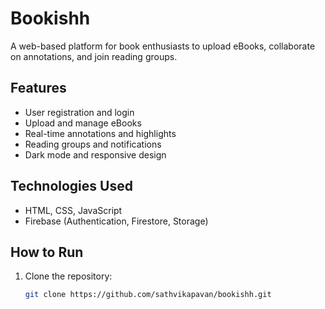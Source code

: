 # Bookishh

A web-based platform for book enthusiasts to upload eBooks, collaborate on annotations, and join reading groups.

## Features
- User registration and login
- Upload and manage eBooks
- Real-time annotations and highlights
- Reading groups and notifications
- Dark mode and responsive design

## Technologies Used
- HTML, CSS, JavaScript
- Firebase (Authentication, Firestore, Storage)

## How to Run
1. Clone the repository:
   ```bash
   git clone https://github.com/sathvikapavan/bookishh.git